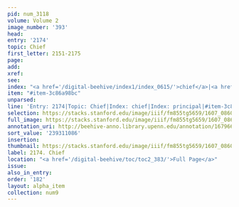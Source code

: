 ```yaml
---
pid: num_3118
volume: Volume 2
image_number: '393'
head:
entry: '2174'
topic: Chief
first_letter: 2151-2175
page:
add:
xref:
see:
index: "<a href='/digital-beehive/index1/index_0615/'>chief</a>|<a href='/digital-beehive/index4/index_3109/'>principal</a>"
item: "#item-3c86a98bc"
unparsed:
line: 'Entry: 2174|Topic: Chief|Index: chief|Index: principal|#item-3c86a98bc'
selection: https://stacks.stanford.edu/image/iiif/fm855tg5659/1607_0860/404,1086,2747,228/full/0/default.jpg
full_image: https://stacks.stanford.edu/image/iiif/fm855tg5659/1607_0860/full/full/0/default.jpg
annotation_uri: http://beehive-anno.library.upenn.edu/annotation/1679665726902
sort_value: '239311086'
insertion:
thumbnail: https://stacks.stanford.edu/image/iiif/fm855tg5659/1607_0860/404,1086,600,180/250,/0/default.jpg
label: 2174. Chief
location: "<a href='/digital-beehive/toc/toc2_383/'>Full Page</a>"
issue:
also_in_entry:
order: '182'
layout: alpha_item
collection: num9
---
```

